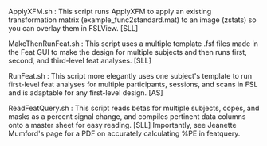 ApplyXFM.sh : This script runs ApplyXFM to apply an existing transformation matrix (example_func2standard.mat) to an image (zstats) so you can overlay them in FSLView. [SLL]

MakeThenRunFeat.sh : This script uses a multiple template .fsf files made in the Feat GUI to make the design for multiple subjects and then runs first, second, and third-level feat analyses. [SLL]

RunFeat.sh : This script more elegantly uses one subject's template to run first-level feat analyses for multiple participants, sessions, and scans in FSL and is adaptable for any first-level design. [AS]

ReadFeatQuery.sh : This script reads betas for multiple subjects, copes, and masks as a percent signal change, and compiles pertinent data columns onto a master sheet for easy reading. [SLL] Importantly, see Jeanette Mumford's page for a PDF on accurately calculating %PE in featquery.
